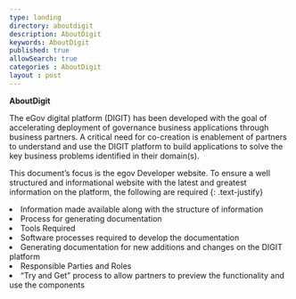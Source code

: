 ```yaml
---
type: landing
directory: aboutdigit
description: AboutDigit
keywords: AboutDigit
published: true
allowSearch: true
categories : AboutDigit
layout : post
---
```

<b>AboutDigit</b>

The eGov digital platform (DIGIT) has been developed with the goal of accelerating deployment of governance business applications through business partners. A critical need for co-creation is enablement of partners to understand and use the DIGIT platform to build applications to solve the key business problems identified  in their domain(s).

This document’s focus is the egov Developer website. To ensure a well structured and informational website with the latest and greatest information on the platform, the following are required
{: .text-justify}
<li>Information made available along with the structure of information</li>
<li>Process for generating documentation</li>
<li>Tools Required</li>
<li>Software processes required to develop the documentation</li>
<li>Generating documentation for new additions and changes on the DIGIT platform</li>
<li>Responsible Parties and Roles</li>
<li>“Try and Get” process to allow partners to preview the functionality and use the components</li>
